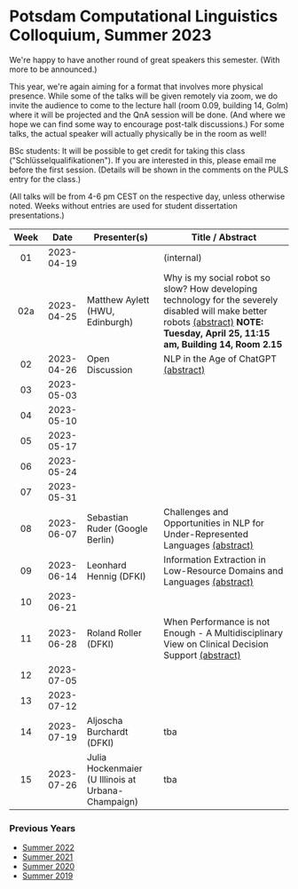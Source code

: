 # Potsdam Computational Linguistics Colloquium, Summer 2023

We're happy to have another round of great speakers this semester. (With more to be announced.)

This year, we're again aiming for a format that involves more physical presence. While some of the talks will be given remotely via zoom, we do invite the audience to come to the lecture hall (room 0.09, building 14, Golm) where it will be projected and the QnA session will be done. (And where we hope we can find some way to encourage post-talk discussions.) For some talks, the actual speaker will actually physically be in the room as well!

BSc students: It will be possible to get credit for taking this class ("Schlüsselqualifikationen"). If you are interested in this, please email me before the first session. (Details will be shown in the comments on the PULS entry for the class.)

(All talks will be from 4-6 pm CEST on the respective day, unless otherwise noted. Weeks without entries are used for student dissertation presentations.)


| Week | Date | Presenter(s) | Title / Abstract|
|:------:|:------:|-----------|------|
01 | 2023-04-19 |   | (internal)   |
02a | 2023-04-25 | Matthew Aylett (HWU, Edinburgh) |   Why is my social robot so slow? How developing technology for the severely disabled will make better robots [(abstract)](material/2023/aylett_abstract.md) **NOTE: Tuesday, April 25, 11:15 am, Building 14, Room 2.15** |
02 | 2023-04-26 | Open Discussion  |  NLP in the Age of ChatGPT [(abstract)](material/2023/nlpgpt_abstract.md)  |
03 | 2023-05-03 |   |   |
04 | 2023-05-10 |   |   |
05 | 2023-05-17 |   |   |
06 | 2023-05-24 |   |   |
07 | 2023-05-31 |   |   |
08 | 2023-06-07 | Sebastian Ruder (Google Berlin)  | Challenges and Opportunities in NLP for Under-Represented Languages [(abstract)](material/2023/ruder_abstract.md)  |
09 | 2023-06-14 | Leonhard Hennig (DFKI)  | Information Extraction in Low-Resource Domains and Languages [(abstract)](material/2023/hennig_abstract.md)  |
10 | 2023-06-21 |   |   |
11 | 2023-06-28 | Roland Roller (DFKI)  | When Performance is not Enough - A Multidisciplinary View on Clinical Decision Support [(abstract)](material/2023/roller_abstract.md)  |
12 | 2023-07-05 |   |   |
13 | 2023-07-12 |   |   |
14 | 2023-07-19 |  Aljoscha Burchardt (DFKI) | tba  |
15 | 2023-07-26 |  Julia Hockenmaier (U Illinois at Urbana-Champaign) | tba  |


### Previous Years

* [Summer 2022](past/summer2022.md)
* [Summer 2021](past/summer2021.md)
* [Summer 2020](past/summer2020.md)
* [Summer 2019](past/summer2019.md)

